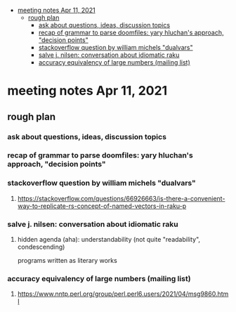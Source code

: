 - [meeting notes Apr 11, 2021](#org6bbe273)
  - [rough plan](#org1f51b23)
    - [ask about questions, ideas, discussion topics](#org7e6102d)
    - [recap of grammar to parse doomfiles: yary hluchan's approach, "decision points"](#org78201a7)
    - [stackoverflow question by william michels "dualvars"](#orgae94d40)
    - [salve j. nilsen: conversation about idiomatic raku](#org4bd928c)
    - [accuracy equivalency of large numbers (mailing list)](#orgd824149)


<a id="org6bbe273"></a>

# meeting notes Apr 11, 2021


<a id="org1f51b23"></a>

## rough plan


<a id="org7e6102d"></a>

### ask about questions, ideas, discussion topics


<a id="org78201a7"></a>

### recap of grammar to parse doomfiles: yary hluchan's approach, "decision points"


<a id="orgae94d40"></a>

### stackoverflow question by william michels "dualvars"

1.  <https://stackoverflow.com/questions/66926663/is-there-a-convenient-way-to-replicate-rs-concept-of-named-vectors-in-raku-p>


<a id="org4bd928c"></a>

### salve j. nilsen: conversation about idiomatic raku

1.  hidden agenda (aha): understandability (not quite "readability", condescending)

    programs written as literary works


<a id="orgd824149"></a>

### accuracy equivalency of large numbers (mailing list)

1.  <https://www.nntp.perl.org/group/perl.perl6.users/2021/04/msg9860.html>
